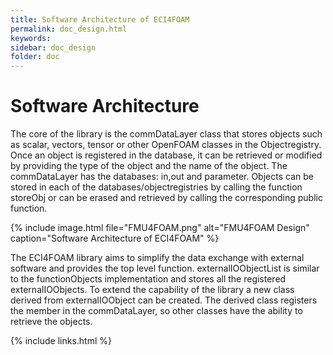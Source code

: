 ```yaml
---
title: Software Architecture of ECI4FOAM
permalink: doc_design.html
keywords: 
sidebar: doc_design
folder: doc
---
```


# Software Architecture

The core of the library is the commDataLayer class that stores objects such as scalar, vectors, tensor or other OpenFOAM classes in the Objectregistry. Once an object is registered in the database, it can be retrieved or modified by providing the type of the object and the name of the object. The commDataLayer has the databases: in,out and parameter. Objects can be stored in each of the databases/objectregistries by calling the function storeObj or can be erased and retrieved by calling the corresponding public function.


{% include image.html file="FMU4FOAM.png"  alt="FMU4FOAM Design" caption="Software Architecture of ECI4FOAM" %}


The ECI4FOAM library aims to simplify the data exchange with external software and provides the top level function. externalIOObjectList is similar to the functionObjects implementation and stores all the registered externalIOObjects. To extend the capability of the library a new class derived from externalIOObject can be created. The derived class registers the member in the commDataLayer, so other classes have the ability to retrieve the objects.


{% include links.html %}

